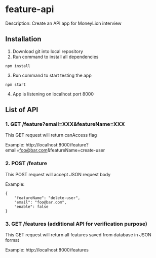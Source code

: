 # feature-api

Description: Create an API app for MoneyLion interview

## Installation

1. Download git into local repository
2. Run command to install all dependencies

```
npm install
```

3. Run command to start testing the app

```
npm start
```

4. App is listening on localhost port 8000

## List of API

### 1. GET /feature?email=XXX&featureName=XXX

This GET request will return canAccess flag

Example:
http://localhost:8000/feature?email=foo@bar.com&featureName=create-user

### 2. POST /feature

This POST request will accept JSON request body

Example:

```
{
	"featureName": "delete-user",
	"email": "foo@bar.com",
	"enable": false
}
```

### 3. GET /features (additional API for verification purpose)

This GET request will return all features saved from database in JSON format

Example:
http://localhost:8000/features
